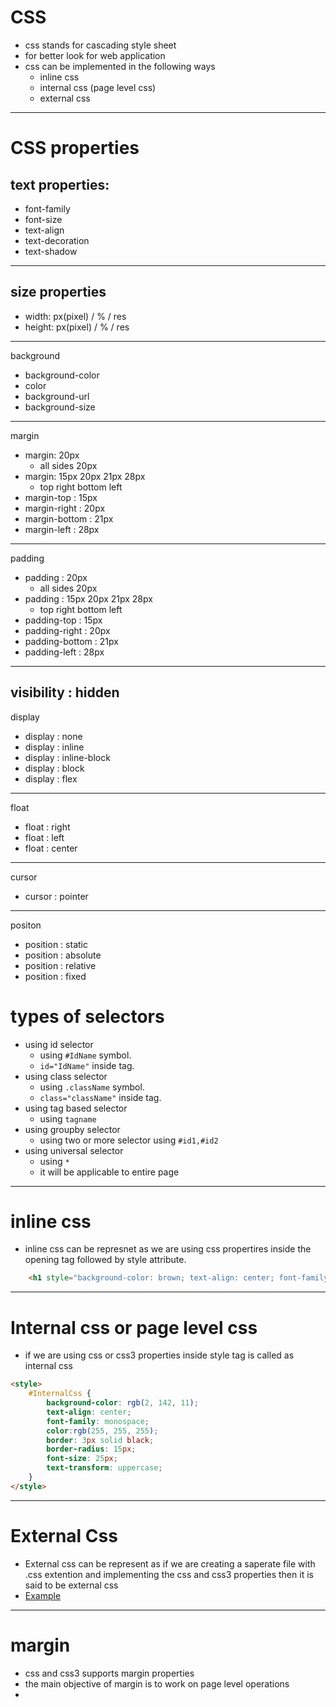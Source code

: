 # CSS
- css stands for cascading style sheet
- for better look for web application
- css can be implemented in the following ways
    - inline css
    - internal css (page level css)
    - external css
---
# CSS properties
## text properties:
- font-family
- font-size
- text-align
- text-decoration
- text-shadow

---
## size properties
- width: px(pixel) / % / res
- height: px(pixel) / % / res

---
background
- background-color
- color
- background-url
- background-size
---
margin
- margin: 20px
    - all sides 20px
- margin: 15px 20px 21px 28px
    - top right bottom left
- margin-top : 15px
- margin-right : 20px
- margin-bottom : 21px
- margin-left : 28px

---

padding
- padding : 20px
    - all sides 20px
- padding : 15px 20px 21px 28px
    - top right bottom left
- padding-top : 15px
- padding-right : 20px
- padding-bottom : 21px
- padding-left : 28px

---
visibility : hidden
---
display
- display : none
- display : inline
- display : inline-block
- display : block
- display : flex
---
float
- float : right
- float : left
- float : center
---
cursor
- cursor : pointer
---
positon
- position : static
- position : absolute
- position : relative
- position : fixed

# types of selectors
- using id selector
    - using `#IdName` symbol.
    - `id="IdName"` inside tag.
- using class selector
    - using `.className` symbol.
    - `class="className"` inside tag.
- using tag based selector
    - using `tagname`
- using groupby selector
    - using two or more selector using `#id1,#id2`
- using universal selector
    - using `*`
    - it will be applicable to entire page

---
# inline css
- inline css can be represnet as we are using css propertires inside the opening tag followed by style attribute.
```html
    <h1 style="background-color: brown; text-align: center; font-family: monospace; color:rgb(249, 249, 249);">using inline css</h1>
```
---
# Internal css or page level css
- if we are using css or css3 properties inside style tag is called as internal css
```html
<style>
    #InternalCss {
        background-color: rgb(2, 142, 11); 
        text-align: center; 
        font-family: monospace; 
        color:rgb(255, 255, 255);
        border: 3px solid black;
        border-radius: 15px;
        font-size: 25px;
        text-transform: uppercase;
    }
</style>
```
---

# External Css
- External css can be represent as if we are creating a saperate file with .css extention and implementing the css and css3 properties then it is said to be external css
- [Example](style.css)
---

# margin 
- css and css3 supports margin properties 
- the main objective of margin is to work on page level operations
- 